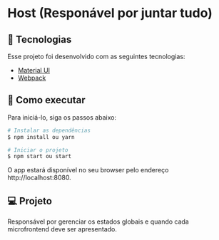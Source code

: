 # Host (Responável por juntar tudo)

## 🧪 Tecnologias

Esse projeto foi desenvolvido com as seguintes tecnologias:

- [Material UI](https://mui.com/)
- [Webpack](https://webpack.js.org/)

## 🚀 Como executar

Para iniciá-lo, siga os passos abaixo:
```bash
# Instalar as dependências
$ npm install ou yarn

# Iniciar o projeto
$ npm start ou start
```
O app estará disponível no seu browser pelo endereço http://localhost:8080.

## 💻 Projeto

Responsável por gerenciar os estados globais e quando cada microfrontend deve ser apresentado.
